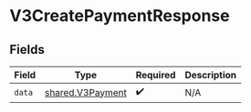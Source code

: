 # V3CreatePaymentResponse


## Fields

| Field                                                | Type                                                 | Required                                             | Description                                          |
| ---------------------------------------------------- | ---------------------------------------------------- | ---------------------------------------------------- | ---------------------------------------------------- |
| `data`                                               | [shared.V3Payment](../../models/shared/v3payment.md) | :heavy_check_mark:                                   | N/A                                                  |